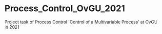 # Process_Control_OvGU_2021
Project task of Process Control 'Control of a Multivariable Process' at OvGU in 2021 
